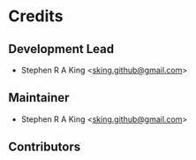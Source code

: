 # Credits

## Development Lead

-   Stephen R A King \<sking.github@gmail.com\>

## Maintainer

-   Stephen R A King \<sking.github@gmail.com\>

## Contributors
